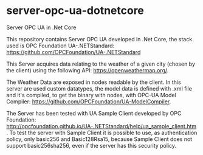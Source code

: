 # server-opc-ua-dotnetcore
Server OPC UA in .Net Core

This repository contains Server OPC UA developed in  .Net Core, the stack used is OPC Foundation UA-.NETStandard: https://github.com/OPCFoundation/UA-.NETStandard

This Server acquires data relating to the weather of a given city (chosen by the client) using the following API: 
https://openweathermap.org/. 

The Weather Data are exposed in nodes readable by the client.  In this server are used custom datatypes, the model data is defined with .xml file and it's compiled, to get the binary with nodes, with OPC-UA Model Compiler: 
https://github.com/OPCFoundation/UA-ModelCompiler. 

The Server has been tested with UA Sample Client developed by OPC Foundation: http://opcfoundation.github.io/UA-.NETStandard/help/ua_sample_client.htm. 
To test the server with Sample Client it is possible to use, as authentication policy, only basic256 and Basic128Rsa15, because Sample Client does not support basic256sha256, even if the server has this security policy. 


